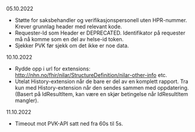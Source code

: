 05.10.2022

* Støtte for saksbehandler og verifikasjonspersonell uten HPR-nummer. Krever grunnlag header med relevant kode.
* Requester-Id som Header er DEPRECATED. Identifikator på requester må nå komme som en del av helse-id token.
* Sjekker PVK før sjekk om det ikke er noe data.

10.10.2022

* Rydde opp i url for extensions: http://nhn.no/fhir/nilar/StructureDefinition/nilar-other-info etc.
* Utelat History-extension når de bare er del av en komplett rapport. Tra kun med History-extension når den sendes sammen med oppdatering. (Basert på IdResultItem, kan være en skjør betingelse når IdResultItem mangler).

11.10.2022

* Timeout mot PVK-API satt ned fra 60s til 5s.
